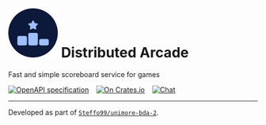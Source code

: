 # ![](icon.png) Distributed Arcade

Fast and simple scoreboard service for games

[![OpenAPI specification](https://img.shields.io/swagger/valid/3.0?specUrl=https%3A%2F%2Fraw.githubusercontent.com%2FSteffo99%2Fdistributed-arcade%2Fmain%2Fdocs%2Fopenapi.yaml)](https://petstore.swagger.io/?url=https://raw.githubusercontent.com/Steffo99/distributed-arcade/main/docs/openapi.yaml)
 
[![On Crates.io](https://img.shields.io/crates/v/distributed_arcade)](https://crates.io/crates/distributed_arcade)
 
[![Chat](https://img.shields.io/matrix/distributed_arcade:ryg.one?server_fqdn=matrix.ryg.one)](https://matrix.to/#/#distributed_arcade:ryg.one)

-----

Developed as part of [`Steffo99/unimore-bda-2`](https://github.com/Steffo99/unimore-bda-2).
